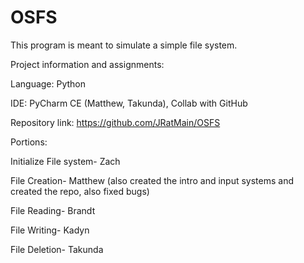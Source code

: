 # OSFS

This program is meant to simulate a simple file system.

Project information and assignments:

Language: Python 

IDE:  PyCharm CE (Matthew, Takunda), Collab with GitHub 

Repository link: https://github.com/JRatMain/OSFS 

Portions: 

Initialize File system- Zach 

File Creation- Matthew (also created the intro and input systems and created the repo, also fixed bugs) 

File Reading- Brandt 

File Writing- Kadyn 

File Deletion- Takunda 
